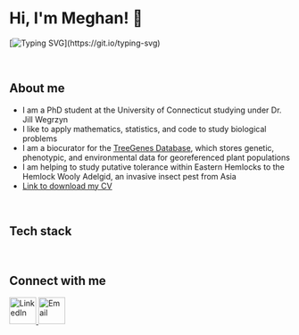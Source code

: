# Hi, I'm Meghan! 👋
[![Typing SVG](https://readme-typing-svg.demolab.com?font=Fira+Code&duration=2000&pause=1300&color=44F781&width=700&lines=Welcome+to+my+Git!;I'm+interested+in+database+management+for+bioinformatics;I+also+like+population+genetics;And+I+love+all+things+plants!)](https://git.io/typing-svg)

<br>

## About me
- I am a PhD student at the University of Connecticut studying under Dr. Jill Wegrzyn
- I like to apply mathematics, statistics, and code to study biological problems
- I am a biocurator for the <a href="[URL](https://treegenesdb.org/)">TreeGenes Database</a>, which stores genetic, phenotypic, and environmental data for georeferenced plant populations
- I am helping to study putative tolerance within Eastern Hemlocks to the Hemlock Wooly Adelgid, an invasive insect pest from Asia
- <a href="Meghan_Myles_Resume.docx">Link to download my CV</a>
  
<br>

## Tech stack


<br>

## Connect with me
<a href="https://www.linkedin.com/in/meghan-myles-28b15bb8">
  <img src="https://img.icons8.com/fluency/48/000000/linkedin.png" alt="LinkedIn" width="48" height="48">
</a>

<a href="mailto:meghan.myles@uconn.edu">
  <img src="https://img.icons8.com/fluency/48/000000/apple-mail.png" alt="Email" width="48" height="48">
</a>

<br>
